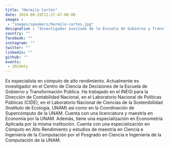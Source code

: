 ```yaml
---
title: "Hermilo Cortés"
date: 2024-08-29T21:27:47-06:00
images : 
 - "images/speakers/hermilo-cortes.jpg"
designation : "Investigador asociado de la Escuela de Gobierno y Transformación Pública @ Tec de Monterrey"
country: ""
facebook: ""
instagram: ""
twitter: ""
linkedin: ""
github: ""
events: 
 - 2024mty
---
```


Es especialista en cómputo de alto rendimiento. Actualmente es investigador en el Centro de Ciencia de Decisiones de la Escuela de Gobierno y Transformación Pública. Ha trabajado en el INEGI para la Dirección de Contabilidad Nacional, en el Laboratorio Nacional de Políticas Públicas (CIDE), en el Laboratorio Nacional de Ciencias de la Sostenibilidad (Instituto de Ecología, UNAM) así como en la Coordinación de Supercómputo de la UNAM. Cuenta con una licenciatura y maestría en Economía por la UNAM. Además, tiene una especialización en Econometría Aplicada por la misma institución. Cuenta con una especialización en Cómputo en Alto Rendimiento y estudios de maestría en Ciencia e Ingeniería de la Computación por el Posgrado en Ciencia e Ingeniería de la Computación de la UNAM. 